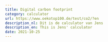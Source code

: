 ```yaml
---
title: Digital carbon footprint
category: calculator
url: https://www.oekotop100.de/test/co2/?en
description_nl: Dit is de calculator van Jens
description_en: This is Jens' calculator
date: 2021-10-25
---
```

